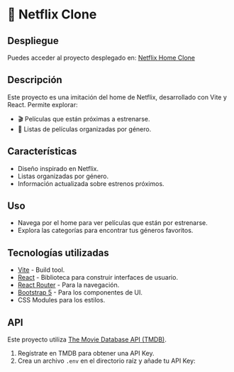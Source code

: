 # 🎥 Netflix Clone

## Despliegue
Puedes acceder al proyecto desplegado en: [Netflix Home Clone](https://stunning-tapioca-b411fe.netlify.app/)

## Descripción
Este proyecto es una imitación del home de Netflix, desarrollado con Vite y React. Permite explorar:
- 🎬 Películas que están próximas a estrenarse.
- 📂 Listas de películas organizadas por género.

## Características
- Diseño inspirado en Netflix.
- Listas organizadas por género.
- Información actualizada sobre estrenos próximos.

## Uso
- Navega por el home para ver películas que están por estrenarse.
- Explora las categorías para encontrar tus géneros favoritos.

## Tecnologías utilizadas
- [Vite](https://vitejs.dev/) - Build tool.
- [React](https://react.dev/) - Biblioteca para construir interfaces de usuario.
- [React Router](https://reactrouter.com/) - Para la navegación.
- [Bootstrap 5](https://getbootstrap.com/) - Para los componentes de UI.
- CSS Modules para los estilos.

## API
Este proyecto utiliza [The Movie Database API (TMDB)](https://www.themoviedb.org/). 
1. Regístrate en TMDB para obtener una API Key.
2. Crea un archivo `.env` en el directorio raíz y añade tu API Key:
